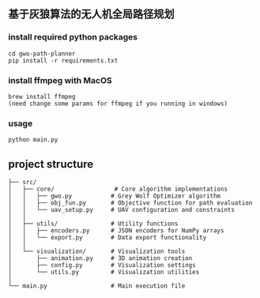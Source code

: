 ## 基于灰狼算法的无人机全局路径规划

### install required python packages
```
cd gwo-path-planner
pip install -r requirements.txt
```
### install ffmpeg with MacOS
```
brew install ffmpeg
(need change some params for ffmpeg if you running in windows)
```

### usage
```
python main.py
```

## project structure 
```
├── src/
│   ├── core/                 # Core algorithm implementations
│   │   ├── gwo.py           # Grey Wolf Optimizer algorithm
│   │   ├── obj_fun.py       # Objective function for path evaluation
│   │   └── uav_setup.py     # UAV configuration and constraints
│   │
│   ├── utils/               # Utility functions
│   │   ├── encoders.py      # JSON encoders for NumPy arrays
│   │   └── export.py        # Data export functionality
│   │
│   └── visualization/       # Visualization tools
│       ├── animation.py     # 3D animation creation
│       ├── config.py        # Visualization settings
│       └── utils.py         # Visualization utilities
│
└── main.py                  # Main execution file
```